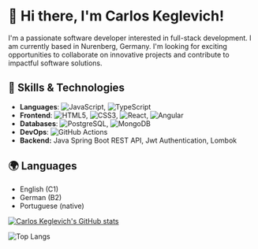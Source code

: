 
# 👋 Hi there, I'm Carlos Keglevich!

I'm a passionate software developer interested in full-stack development. I am currently based in Nurenberg, Germany. 
I'm looking for exciting opportunities to collaborate on innovative projects and contribute to impactful software solutions.

## 🚀 Skills & Technologies

- **Languages**: ![JavaScript](https://img.shields.io/badge/-JavaScript-black?style=flat-square&logo=javascript), ![TypeScript](https://img.shields.io/badge/-TypeScript-0d1117?style=flat-square&logo=typescript)
- **Frontend**: ![HTML5](https://img.shields.io/badge/-HTML5-E34F26?style=flat-square&logo=html5&logoColor=white), ![CSS3](https://img.shields.io/badge/-CSS3-0d1117?style=flat-square&logo=css3&logoColor=1572B6), ![React](https://img.shields.io/badge/-React-0d1117?style=flat-square&logo=react), ![Angular](https://img.shields.io/badge/-Angular-DD0031?style=flat-square&logo=angular&logoColor=white)
- **Databases**: ![PostgreSQL](https://img.shields.io/badge/-PostgreSQL-0d1117?style=flat-square&logo=postgresql), ![MongoDB](https://img.shields.io/badge/-MongoDB-0d1117?style=flat-square&logo=mongodb)
- **DevOps**: ![GitHub Actions](https://img.shields.io/badge/-GitHub_Actions-2088FF?style=flat-square&logo=github-actions)
- **Backend:** Java Spring Boot REST API, Jwt Authentication, Lombok


## 🌍 Languages

- English (C1)
- German (B2)
- Portuguese (native) 


[![Carlos Keglevich's GitHub stats](https://github-readme-stats.vercel.app/api?username=Keglev)](https://github.com/Keglev/github-readme-stats)

![Top Langs](https://github-readme-stats.vercel.app/api/top-langs/?username=Keglev&layout=compact)


<!--
**Keglev/Keglev** is a ✨ _special_ ✨ repository because its `README.md` (this file) appears on your GitHub profile.

Here are some ideas to get you started:

- 🔭 I’m currently working on ...
- 🌱 I’m currently learning ...
- 👯 I’m looking to collaborate on ...
- 🤔 I’m looking for help with ...
- 💬 Ask me about ...
- 📫 How to reach me: ...
- 😄 Pronouns: ...
- ⚡ Fun fact: ...
-->
